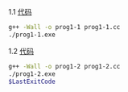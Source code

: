 1.1 [代码](prog1-1.cc)
```bash
g++ -Wall -o prog1-1 prog1-1.cc
./prog1-1.exe
```

1.2 [代码](prog1-2.cc)
```bash
g++ -Wall -o prog1-2 prog1-2.cc
./prog1-2.exe
$LastExitCode
```
